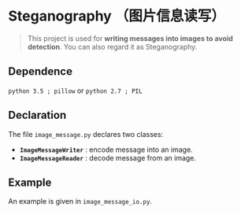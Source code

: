 # Steganography （图片信息读写）
> This project is used for **writing messages into images to avoid detection**. You can also regard it as Steganography.

## Dependence
`python 3.5 ; pillow`
or `python 2.7 ; PIL`

## Declaration
The file `image_message.py` declares two classes:
* **`ImageMessageWriter`** : encode message into an image.
* **`ImageMessageReader`** : decode message from an image.

## Example
An example is given in `image_message_io.py`.